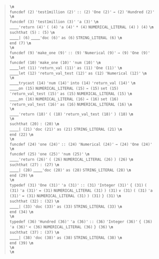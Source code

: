 <blockquote><code><b>\n</b></code><br>
<code>funcdef (2)</code> <code>'test1million (2)'</code> <code>:: (2)</code> <code>'One (2)'</code> <code>→ (2)</code> <code>'Hundred (2)'</code> <code><b>\n</b></code><br>
<code>funcdef (3)</code> <code>'test1million (3)'</code> <code>'a (3)'</code> <code><b>\n</b></code><br>
<code><u>&nbsp;&nbsp;&nbsp;&nbsp;</u></code><code>'return (4)'</code> <code>( (4)</code> <code>'a (4)'</code> <code>* (4)</code> <code>NUMERICAL_LITERAL (4)</code> <code>) (4)</code> <code><b>\n</b></code><br>
<code>suchthat (5)</code> <code>: (5)</code> <code><b>\n</b></code><br>
<code><u>&nbsp;&nbsp;&nbsp;&nbsp;</u></code><code>| (6)</code> <code><u>&nbsp;&nbsp;&nbsp;&nbsp;</u></code><code>'doc (6)'</code> <code>as (6)</code> <code>STRING_LITERAL (6)</code> <code><b>\n</b></code><br>
<code>end (7)</code> <code><b>\n</b></code><br>
<code><b>\n</b></code><br>
<code>funcdef (9)</code> <code>'make_one (9)'</code> <code>:: (9)</code> <code>'Numerical (9)'</code> <code>→ (9)</code> <code>'One (9)'</code> <code><b>\n</b></code><br>
<code>funcdef (10)</code> <code>'make_one (10)'</code> <code>'num (10)'</code> <code><b>\n</b></code><br>
<code><u>&nbsp;&nbsp;&nbsp;&nbsp;</u></code><code>let (11)</code> <code>'return_val (11)'</code> <code>as (11)</code> <code>'One (11)'</code> <code><b>\n</b></code><br>
<code><u>&nbsp;&nbsp;&nbsp;&nbsp;</u></code><code>let (12)</code> <code>'return_val_test (12)'</code> <code>as (12)</code> <code>'Numerical (12)'</code> <code><b>\n</b></code><br>
<code><b>\n</b></code><br>
<code><u>&nbsp;&nbsp;&nbsp;&nbsp;</u></code><code>trycast (14)</code> <code>'num (14)'</code> <code>into (14)</code> <code>'return_val (14)'</code> <code><b>\n</b></code><br>
<code><u>&nbsp;&nbsp;&nbsp;&nbsp;</u></code><code>on (15)</code> <code>NUMERICAL_LITERAL (15)</code> <code>→ (15)</code> <code>set (15)</code> <code>'return_val_test (15)'</code> <code>as (15)</code> <code>NUMERICAL_LITERAL (15)</code> <code><b>\n</b></code><br>
<code><u>&nbsp;&nbsp;&nbsp;&nbsp;</u></code><code>on (16)</code> <code>NUMERICAL_LITERAL (16)</code> <code>→ (16)</code> <code>set (16)</code> <code>'return_val_test (16)'</code> <code>as (16)</code> <code>NUMERICAL_LITERAL (16)</code> <code><b>\n</b></code><br>
<code><b>\n</b></code><br>
<code><u>&nbsp;&nbsp;&nbsp;&nbsp;</u></code><code>'return (18)'</code> <code>( (18)</code> <code>'return_val_test (18)'</code> <code>) (18)</code> <code><b>\n</b></code><br>
<code><b>\n</b></code><br>
<code>suchthat (20)</code> <code>: (20)</code> <code><b>\n</b></code><br>
<code><u>&nbsp;&nbsp;&nbsp;&nbsp;</u></code><code>| (21)</code> <code>'doc (21)'</code> <code>as (21)</code> <code>STRING_LITERAL (21)</code> <code><b>\n</b></code><br>
<code>end (22)</code> <code><b>\n</b></code><br>
<code><b>\n</b></code><br>
<code>funcdef (24)</code> <code>'one (24)'</code> <code>:: (24)</code> <code>'Numerical (24)'</code> <code>→ (24)</code> <code>'One (24)'</code> <code><b>\n</b></code><br>
<code>funcdef (25)</code> <code>'one (25)'</code> <code>'num (25)'</code> <code><b>\n</b></code><br>
<code><u>&nbsp;&nbsp;&nbsp;&nbsp;</u></code><code>'return (26)'</code> <code>( (26)</code> <code>NUMERICAL_LITERAL (26)</code> <code>) (26)</code> <code><b>\n</b></code><br>
<code>suchthat (27)</code> <code>: (27)</code> <code><b>\n</b></code><br>
<code><u>&nbsp;&nbsp;&nbsp;&nbsp;</u></code><code>| (28)</code> <code><u>&nbsp;&nbsp;&nbsp;&nbsp;</u></code><code>'doc (28)'</code> <code>as (28)</code> <code>STRING_LITERAL (28)</code> <code><b>\n</b></code><br>
<code>end (29)</code> <code><b>\n</b></code><br>
<code><b>\n</b></code><br>
<code>typedef (31)</code> <code>'One (31)'</code> <code>'a (31)'</code> <code>:: (31)</code> <code>'Integer (31)'</code> <code>{ (31)</code> <code>( (31)</code> <code>'a (31)'</code> <code>= (31)</code> <code>NUMERICAL_LITERAL (31)</code> <code>) (31)</code> <code>∨ (31)</code> <code>( (31)</code> <code>'a (31)'</code> <code>= (31)</code> <code>NUMERICAL_LITERAL (31)</code> <code>) (31)</code> <code>} (31)</code> <code><b>\n</b></code><br>
<code>suchthat (32)</code> <code>: (32)</code> <code><b>\n</b></code><br>
<code><u>&nbsp;&nbsp;&nbsp;&nbsp;</u></code><code>| (33)</code> <code>'doc (33)'</code> <code>as (33)</code> <code>STRING_LITERAL (33)</code> <code><b>\n</b></code><br>
<code>end (34)</code> <code><b>\n</b></code><br>
<code><b>\n</b></code><br>
<code>typedef (36)</code> <code>'Hundred (36)'</code> <code>'a (36)'</code> <code>:: (36)</code> <code>'Integer (36)'</code> <code>{ (36)</code> <code>'a (36)'</code> <code>< (36)</code> <code>NUMERICAL_LITERAL (36)</code> <code>} (36)</code> <code><b>\n</b></code><br>
<code>suchthat (37)</code> <code>: (37)</code> <code><b>\n</b></code><br>
<code><u>&nbsp;&nbsp;&nbsp;&nbsp;</u></code><code>| (38)</code> <code>'doc (38)'</code> <code>as (38)</code> <code>STRING_LITERAL (38)</code> <code><b>\n</b></code><br>
<code>end (39)</code> <code><b>\n</b></code><br>
<code><b>\n</b></code><br>
<code><b>\n</b></code><br>
</blockquote>